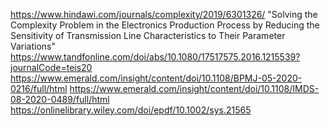 https://www.hindawi.com/journals/complexity/2019/6301326/    "Solving the Complexity Problem in the Electronics Production Process by Reducing the Sensitivity of Transmission Line Characteristics to Their Parameter Variations"
https://www.tandfonline.com/doi/abs/10.1080/17517575.2016.1215539?journalCode=teis20
https://www.emerald.com/insight/content/doi/10.1108/BPMJ-05-2020-0216/full/html
https://www.emerald.com/insight/content/doi/10.1108/IMDS-08-2020-0489/full/html
https://onlinelibrary.wiley.com/doi/epdf/10.1002/sys.21565